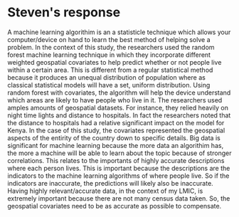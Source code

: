 # Steven's response

A machine learning algorithim is an a statisticle technique which allows your computer/device on hand to learn the best method of helping solve a problem. In the context of this study, the researchers used the random forest machine learning technique in which they incorporate different weighted geospatial covariates to help predict whether or not people live within a certain area. This is different from a regular statistical method because it produces an unequal distribution of population where as classical statistical models will have a set, uniform distribution. Using random forest with covariates, the algorithm will help the device understand which areas are likely to have people who live in it. The researchers used amples amounts of geospatial datasets. For instance, they relied heavily on night time lights and distance to hospitals. In fact the researchers noted that the distance to hospitals had a relative significant impact on the model for Kenya. In the case of this study, the covariates represented the geospatial aspects of the entirity of the country down to specific details. Big data is significant for machine learning because the more data an algorithim has, the  more a machine will be able to learn about the topic because of stronger correlations. This relates to the importants of highly accurate descriptions where each person lives. This is important because the descriptions are the indicators to the machine learning algorithms of where people live. So if the indicators are inaccurate, the predictions will likely also be inaccurate. Having highly relevant/accurate data, in the context of my LMIC, is extremely important because there are not many census data taken. So, the geospatial covariates need to be as accurate as possible to compensate. 

